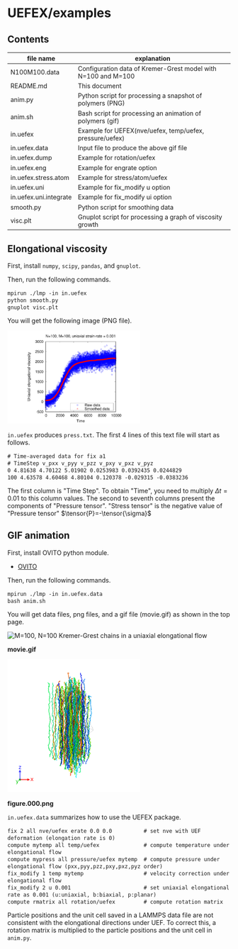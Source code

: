 # UEFEX/examples

## Contents

| file name | explanation |
| ---- | ----------- |
| N100M100.data | Configuration data of Kremer-Grest model with N=100 and M=100 |
| README.md | This document |
| anim.py   | Python script for processing a snapshot of polymers (PNG) |
| anim.sh   | Bash script for processing an animation of polymers (gif) |
| in.uefex  | Example for UEFEX(nve/uefex, temp/uefex, pressure/uefex) |
| in.uefex.data          | Input file to produce the above gif file |
| in.uefex.dump          | Example for rotation/uefex |
| in.uefex.eng           | Example for engrate option |
| in.uefex.stress.atom   | Example for stress/atom/uefex |
| in.uefex.uni           | Example for fix_modify u option |
| in.uefex.uni.integrate | Example for fix_modify ui option |
| smooth.py              | Python script for smoothing data |
| visc.plt               | Gnuplot script for processing a graph of viscosity growth |

## Elongational viscosity
First, install `numpy`, `scipy`, `pandas`, and `gnuplot`.

Then, run the following commands.
```
mpirun ./lmp -in in.uefex
python smooth.py
gnuplot visc.plt
```
You will get the following image (PNG file).

<img src="https://github.com/t-murash/LAMMPS-UEFEX/blob/master/img/visc.png" title="Elongational viscosity" width=300/>

`in.uefex` produces `press.txt`. The first 4 lines of this text file will start as follows.
```
# Time-averaged data for fix a1
# TimeStep v_pxx v_pyy v_pzz v_pxy v_pxz v_pyz
0 4.81638 4.70122 5.01902 0.0253983 0.0392435 0.0244829
100 4.63578 4.60468 4.80104 0.120378 -0.029315 -0.0383236
```
The first column is "Time Step". To obtain "Time", you need to multiply $\Delta t=0.01$ to this column values.
The second to seventh columns present the components of "Pressure tensor". "Stress tensor" is the negative value of "Pressure tensor" $\tensor{P}=-\tensor{\sigma}$

## GIF animation
First, install OVITO python module.
- [OVITO](https://www.ovito.org/python-downloads/)

Then, run the following commands.
```
mpirun ./lmp -in in.uefex.data
bash anim.sh
```

You will get data files, png files, and a gif file (movie.gif) as shown in the top page.

<img src="https://github.com/t-murash/LAMMPS-UEFEX/blob/master/img/movie-2022-04-18.gif" title="M=100, N=100 Kremer-Grest chains in a uniaxial elongational flow" width=300/>

**movie.gif**

<img src="https://github.com/t-murash/LAMMPS-UEFEX/blob/master/img/figure.000.png" title="M=100, N=100 Kremer-Grest chains in a uniaxial elongational flow" width=300/>

**figure.000.png**

`in.uefex.data` summarizes how to use the UEFEX package.
```
fix 2 all nve/uefex erate 0.0 0.0          # set nve with UEF deformation (elongation rate is 0)
compute mytemp all temp/uefex              # compute temperature under elongational flow
compute mypress all pressure/uefex mytemp  # compute pressure under elongational flow (pxx,pyy,pzz,pxy,pxz,pyz order)
fix_modify 1 temp mytemp                   # velocity correction under elongational flow
fix_modify 2 u 0.001                       # set uniaxial elongational rate as 0.001 (u:uniaxial, b:biaxial, p:planar)
compute rmatrix all rotation/uefex         # compute rotation matrix
```

Particle positions and the unit cell saved in a LAMMPS data file are not consistent with the elongational directions under UEF.
To correct this, a rotation matrix is multiplied to the particle positions and the unit cell in `anim.py`.